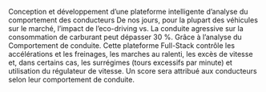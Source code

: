Conception et développement
d’une plateforme intelligente d’analyse du
comportement des conducteurs
De nos jours, pour la plupart des véhicules
sur le marché, l’impact de l’eco-driving vs.
La conduite agressive sur la consommation
de carburant peut dépasser 30 %. Grâce à
l’analyse du Comportement de conduite.
Cette plateforme Full-Stack contrôle les
accélérations et les freinages, les marches au
ralenti, les excès de vitesse et, dans certains
cas, les surrégimes (tours excessifs par
minute) et utilisation du régulateur de
vitesse. Un score sera attribué aux
conducteurs selon leur comportement de
conduite. 
